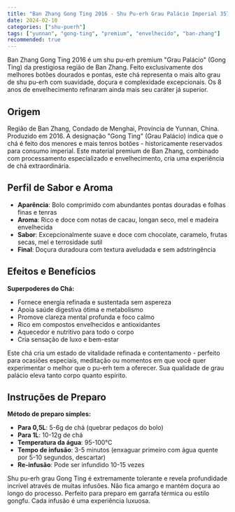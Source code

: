 ```yaml
---
title: "Ban Zhang Gong Ting 2016 - Shu Pu-erh Grau Palácio Imperial 357g"
date: 2024-02-10
categories: ["shu-puerh"]
tags: ["yunnan", "gong-ting", "premium", "envelhecido", "ban-zhang"]
recommended: true
---
```


Ban Zhang Gong Ting 2016 é um shu pu-erh premium "Grau Palácio" (Gong Ting) da prestigiosa região de Ban Zhang. Feito exclusivamente dos melhores botões dourados e pontas, este chá representa o mais alto grau de shu pu-erh com suavidade, doçura e complexidade excepcionais. Os 8 anos de envelhecimento refinaram ainda mais seu caráter já superior.

## Origem

Região de Ban Zhang, Condado de Menghai, Província de Yunnan, China. Produzido em 2016. A designação "Gong Ting" (Grau Palácio) indica que o chá é feito dos menores e mais tenros botões - historicamente reservados para consumo imperial. Este material premium de Ban Zhang, combinado com processamento especializado e envelhecimento, cria uma experiência de chá extraordinária.

## Perfil de Sabor e Aroma

- **Aparência**: Bolo comprimido com abundantes pontas douradas e folhas finas e tenras
- **Aroma**: Rico e doce com notas de cacau, longan seco, mel e madeira envelhecida
- **Sabor**: Excepcionalmente suave e doce com chocolate, caramelo, frutas secas, mel e terrosidade sutil
- **Final**: Doçura duradoura com textura aveludada e sem adstringência

## Efeitos e Benefícios

**Superpoderes do Chá:**
- Fornece energia refinada e sustentada sem aspereza
- Apoia saúde digestiva ótima e metabolismo
- Promove clareza mental profunda e foco calmo
- Rico em compostos envelhecidos e antioxidantes
- Aquecedor e nutritivo para todo o corpo
- Cria sensação de luxo e bem-estar

Este chá cria um estado de vitalidade refinada e contentamento - perfeito para ocasiões especiais, meditação ou momentos em que você quer experimentar o melhor que o pu-erh tem a oferecer. Sua qualidade de grau palácio eleva tanto corpo quanto espírito.

## Instruções de Preparo

**Método de preparo simples:**
- **Para 0,5L**: 5-6g de chá (quebrar pedaços do bolo)
- **Para 1L**: 10-12g de chá
- **Temperatura da água**: 95-100°C
- **Tempo de infusão**: 3-5 minutos (enxaguar primeiro com água quente por 5-10 segundos, descartar)
- **Re-infusão**: Pode ser infundido 10-15 vezes

Shu pu-erh grau Gong Ting é extremamente tolerante e revela profundidade incrível através de muitas infusões. Não fica amargo e mantém doçura ao longo do processo. Perfeito para preparo em garrafa térmica ou estilo gongfu. Cada infusão é uma experiência luxuosa.
